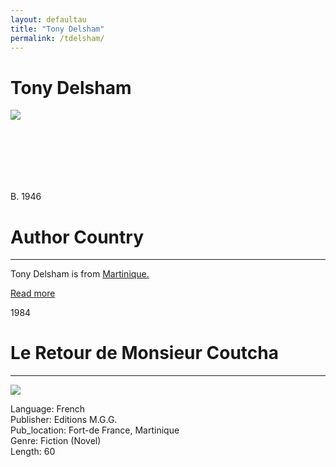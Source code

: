 ```yaml
---
layout: defaultau
title: "Tony Delsham"
permalink: /tdelsham/
---
```

<!-- partial:index.partial.html -->
<div class="content">
    <h1>Tony Delsham</h1>
    <div class="quote">
        <div><img src="https://www.babelio.com/users/AVT_Tony-Delsham_8727.jpeg" class="logo"></div>
    </div>
    <div class="timeline">
        <div style="padding-bottom:100px;"></div>
        <div class="block">
            <div class="date right"><p class="right"> B. 1946 </p></div>
            <div class="dot"></div>
            <div class="left first">
        <div class="author_country">
                <h1>Author Country</h1><hr>
          <div class="aclocation">   <p>Tony Delsham is from <a href="{{ site.baseurl }}/8">Martinique.</a></p></div>
              <div class="acreadmore">   <a href="https://fr.wikipedia.org/wiki/Tony_Delsham" target="_blank">Read more</a></div>
            </div>
            </div>
        </div>
       <div class="block">
            <div class="date left"><p class="left">1984</p></div>
            <div class="dot"></div>
            <div class="right">
                <h1>Le Retour de Monsieur Coutcha</h1><hr>
                <p><img src="https://pictures.abebooks.com/isbn/9782868230034-fr.jpg"></p>
                <p>
                Language: French<br/>
                Publisher: Editions M.G.G.<br/>
                Pub_location: Fort-de France, Martinique<br/>
                Genre: Fiction (Novel)<br/>
                Length: 60<br/>                   </p>
           </div>
        </div>
<!-- partial -->
  <script src='https://cdnjs.cloudflare.com/ajax/libs/jquery/3.1.1/jquery.min.js'></script><script  src="assets/js/authorscript.js"></script>
